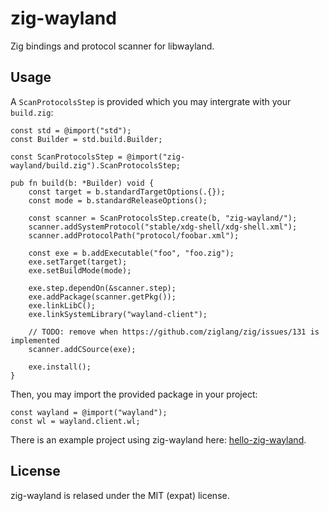 # zig-wayland

Zig bindings and protocol scanner for libwayland.

## Usage

A `ScanProtocolsStep` is provided which you may intergrate with your
`build.zig`:

```zig
const std = @import("std");
const Builder = std.build.Builder;

const ScanProtocolsStep = @import("zig-wayland/build.zig").ScanProtocolsStep;

pub fn build(b: *Builder) void {
    const target = b.standardTargetOptions(.{});
    const mode = b.standardReleaseOptions();

    const scanner = ScanProtocolsStep.create(b, "zig-wayland/");
    scanner.addSystemProtocol("stable/xdg-shell/xdg-shell.xml");
    scanner.addProtocolPath("protocol/foobar.xml");

    const exe = b.addExecutable("foo", "foo.zig");
    exe.setTarget(target);
    exe.setBuildMode(mode);

    exe.step.dependOn(&scanner.step);
    exe.addPackage(scanner.getPkg());
    exe.linkLibC();
    exe.linkSystemLibrary("wayland-client");
    
    // TODO: remove when https://github.com/ziglang/zig/issues/131 is implemented
    scanner.addCSource(exe);

    exe.install();
}

```

Then, you may import the provided package in your project:

```zig
const wayland = @import("wayland");
const wl = wayland.client.wl;
```

There is an example project using zig-wayland here:
[hello-zig-wayland](https://github.com/ifreund/hello-zig-wayland).

## License

zig-wayland is relased under the MIT (expat) license.
